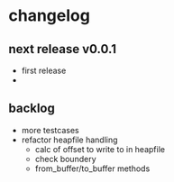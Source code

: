
# changelog


## next release v0.0.1 

- first release
- 


## backlog

- more testcases
- refactor heapfile handling
  - calc of offset to write to in heapfile
  - check boundery
  - from_buffer/to_buffer methods

